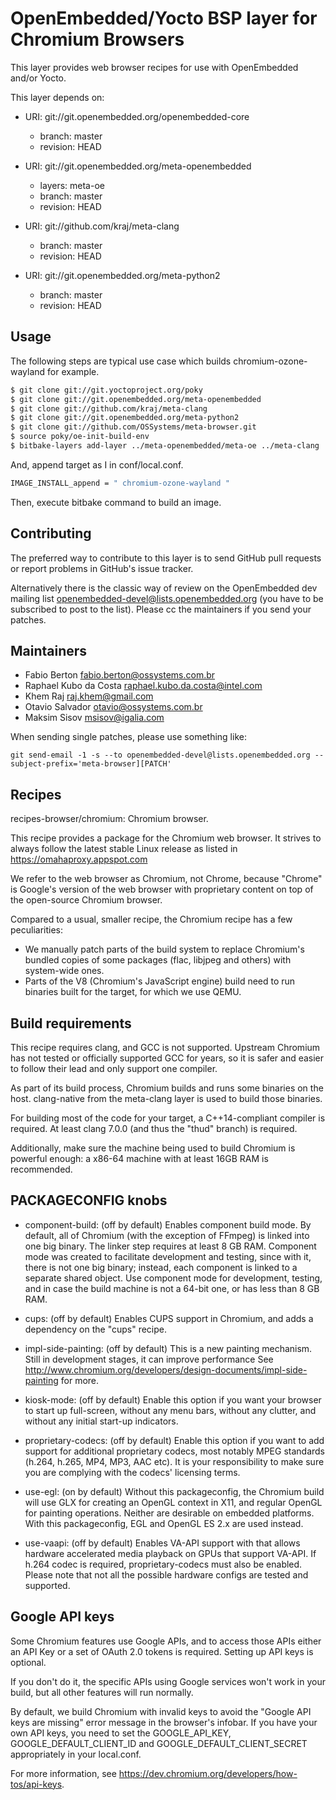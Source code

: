 OpenEmbedded/Yocto BSP layer for Chromium Browsers
==================================================

This layer provides web browser recipes for use with OpenEmbedded
and/or Yocto.

This layer depends on:

* URI: git://git.openembedded.org/openembedded-core
  - branch: master
  - revision: HEAD

* URI: git://git.openembedded.org/meta-openembedded
  - layers: meta-oe
  - branch: master
  - revision: HEAD

* URI: git://github.com/kraj/meta-clang
  - branch: master
  - revision: HEAD

* URI: git://git.openembedded.org/meta-python2
  - branch: master
  - revision: HEAD

Usage
-----

The following steps are typical use case which builds chromium-ozone-wayland for example.

```sh
$ git clone git://git.yoctoproject.org/poky
$ git clone git://git.openembedded.org/meta-openembedded
$ git clone git://github.com/kraj/meta-clang
$ git clone git://git.openembedded.org/meta-python2
$ git clone git://github.com/OSSystems/meta-browser.git
$ source poky/oe-init-build-env
$ bitbake-layers add-layer ../meta-openembedded/meta-oe ../meta-clang ../meta-python2 ../meta-browser/meta-chromium
```
And, append target as I in conf/local.conf.

```sh
IMAGE_INSTALL_append = " chromium-ozone-wayland "
```

Then, execute bitbake command to build an image.

Contributing
------------

The preferred way to contribute to this layer is to send GitHub pull requests or
report problems in GitHub's issue tracker.

Alternatively there is the classic way of review on the OpenEmbedded dev mailing
list openembedded-devel@lists.openembedded.org (you have to be subscribed to
post to the list). Please cc the maintainers if you send your patches.

Maintainers
-----------
* Fabio Berton <fabio.berton@ossystems.com.br>
* Raphael Kubo da Costa <raphael.kubo.da.costa@intel.com>
* Khem Raj <raj.khem@gmail.com>
* Otavio Salvador <otavio@ossystems.com.br>
* Maksim Sisov <msisov@igalia.com>

When sending single patches, please use something like:
```
git send-email -1 -s --to openembedded-devel@lists.openembedded.org --subject-prefix='meta-browser][PATCH'
```

Recipes
-------
recipes-browser/chromium:
Chromium browser.

This recipe provides a package for the Chromium web browser. It strives to
always follow the latest stable Linux release as listed in
https://omahaproxy.appspot.com

We refer to the web browser as Chromium, not Chrome, because "Chrome" is
Google's version of the web browser with proprietary content on top of the
open-source Chromium browser.

Compared to a usual, smaller recipe, the Chromium recipe has a few
peculiarities:
- We manually patch parts of the build system to replace Chromium's bundled
  copies of some packages (flac, libjpeg and others) with system-wide ones.
- Parts of the V8 (Chromium's JavaScript engine) build need to run binaries
  built for the target, for which we use QEMU.

Build requirements
------------------
This recipe requires clang, and GCC is not supported. Upstream Chromium has not
tested or officially supported GCC for years, so it is safer and easier to
follow their lead and only support one compiler.

As part of its build process, Chromium builds and runs some binaries on the
host. clang-native from the meta-clang layer is used to build those binaries.

For building most of the code for your target, a C++14-compliant compiler is
required. At least clang 7.0.0 (and thus the "thud" branch) is required.

Additionally, make sure the machine being used to build Chromium is powerful
enough: a x86-64 machine with at least 16GB RAM is recommended.

PACKAGECONFIG knobs
-------------------
* component-build: (off by default)
  Enables component build mode. By default, all of Chromium (with the exception
  of FFmpeg) is linked into one big binary. The linker step requires at least 8
  GB RAM. Component mode was created to facilitate development and testing,
  since with it, there is not one big binary; instead, each component is linked
  to a separate shared object. Use component mode for development, testing, and
  in case the build machine is not a 64-bit one, or has less than 8 GB RAM.

* cups: (off by default)
  Enables CUPS support in Chromium, and adds a dependency on the "cups" recipe.

* impl-side-painting: (off by default)
  This is a new painting mechanism. Still in development stages, it can improve
  performance See
  http://www.chromium.org/developers/design-documents/impl-side-painting for
  more.

* kiosk-mode: (off by default)
  Enable this option if you want your browser to start up full-screen, without
  any menu bars, without any clutter, and without any initial start-up
  indicators.

* proprietary-codecs: (off by default)
  Enable this option if you want to add support for additional proprietary
  codecs, most notably MPEG standards (h.264, h.265, MP4, MP3, AAC etc). It is
  your responsibility to make sure you are complying with the codecs' licensing
  terms.

* use-egl: (on by default)
  Without this packageconfig, the Chromium build will use GLX for creating an
  OpenGL context in X11, and regular OpenGL for painting operations. Neither
  are desirable on embedded platforms. With this packageconfig, EGL and OpenGL
  ES 2.x are used instead.

* use-vaapi: (off by default)
  Enables VA-API support with that allows hardware accelerated media playback on
  GPUs that support VA-API. If h.264 codec is required, proprietary-codecs must
  also be enabled. Please note that not all the possible hardware configs are
  tested and supported.


Google API keys
---------------
Some Chromium features use Google APIs, and to access those APIs either an API
Key or a set of OAuth 2.0 tokens is required. Setting up API keys is optional.

If you don't do it, the specific APIs using Google services won't work in your
build, but all other features will run normally.

By default, we build Chromium with invalid keys to avoid the "Google API keys
are missing" error message in the browser's infobar. If you have your own API
keys, you need to set the GOOGLE_API_KEY, GOOGLE_DEFAULT_CLIENT_ID and
GOOGLE_DEFAULT_CLIENT_SECRET appropriately in your local.conf.

For more information, see https://dev.chromium.org/developers/how-tos/api-keys.
